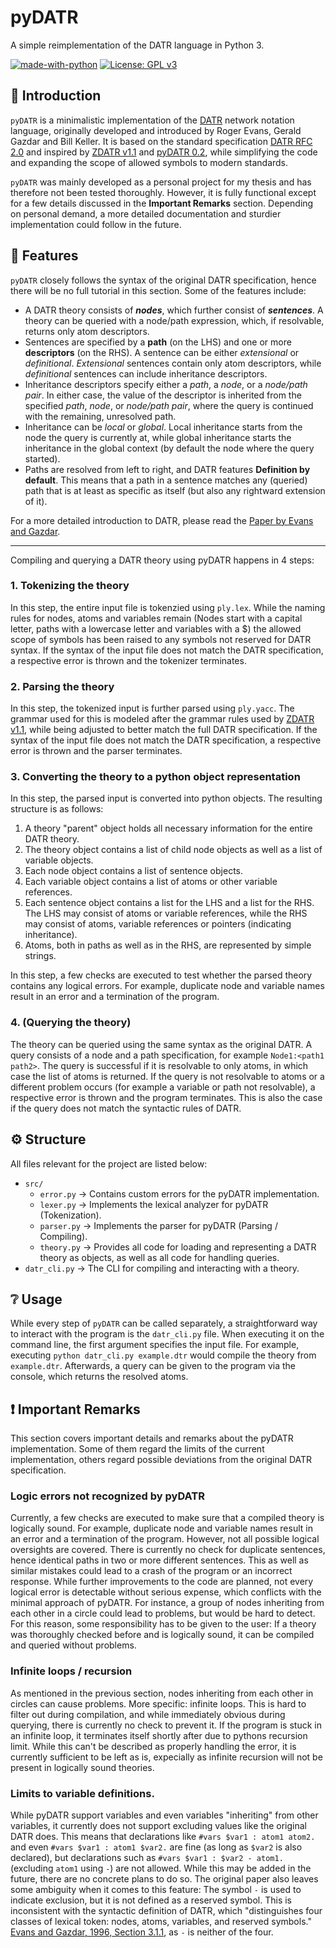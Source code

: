 # pyDATR
A simple reimplementation of the DATR language in Python 3.

[![made-with-python](https://img.shields.io/badge/Made%20with-Python%203.12.6-1f425f.svg?logo=python)](https://www.python.org/)
[![License: GPL v3](https://img.shields.io/badge/License-GPLv3-blue.svg)](https://www.gnu.org/licenses/gpl-3.0)

## 📌 Introduction
`pyDATR` is a minimalistic implementation of the [DATR](https://en.wikipedia.org/wiki/DATR) network notation language, originally developed and introduced by Roger Evans, Gerald Gazdar and Bill Keller. It is based on the standard specification [DATR RFC 2.0](https://web.archive.org/web/20110719101843/http://www.spectrum.uni-bielefeld.de/DATR/datr_rfc_2.0.ps) and inspired by [ZDATR v1.1](https://web.archive.org/web/20110719101756/http://www.spectrum.uni-bielefeld.de/DATR/index.html) and [pyDATR 0.2](https://pydatr.sourceforge.net/), while simplifying the code and expanding the scope of allowed symbols to modern standards.

`pyDATR` was mainly developed as a personal project for my thesis and has therefore not been tested thoroughly. However, it is fully functional except for a few details discussed in the **Important Remarks** section. Depending on personal demand, a more detailed documentation and sturdier implementation could follow in the future.

## 📄 Features
`pyDATR` closely follows the syntax of the original DATR specification, hence there will be no full tutorial in this section. Some of the features include:

* A DATR theory consists of ***nodes***, which further consist of ***sentences***. A theory can be queried with a node/path expression, which, if resolvable, returns only atom descriptors.
* Sentences are specified by a **path** (on the LHS) and one or more **descriptors** (on the RHS). A sentence can be either *extensional* or *definitional*. *Extensional* sentences contain only atom descriptors, while *definitional* sentences can include inheritance descriptors.
* Inheritance descriptors specify either a *path*, a *node*, or a *node/path pair*. In either case, the value of the descriptor is inherited from the specified *path*, *node*, or *node/path pair*, where the query is continued with the remaining, unresolved path.
* Inheritance can be *local* or *global*. Local inheritance starts from the node the query is currently at, while global inheritance starts the inheritance in the global context (by default the node where the query started).
* Paths are resolved from left to right, and DATR features **Definition by default**. This means that a path in a sentence matches any (queried) path that is at least as specific as itself (but also any rightward extension of it).

For a more detailed introduction to DATR, please read the [Paper by Evans and Gazdar](https://aclanthology.org/J96-2002/).

---

Compiling and querying a DATR theory using pyDATR happens in 4 steps:
### 1. Tokenizing the theory
In this step, the entire input file is tokenzied using `ply.lex`. While the naming rules for nodes, atoms and variables remain (Nodes start with a capital letter, paths with a lowercase letter and variables with a $) the allowed scope of symbols has been raised to any symbols not reserved for DATR syntax. If the syntax of the input file does not match the DATR specification, a respective error is thrown and the tokenizer terminates.
### 2. Parsing the theory
In this step, the tokenized input is further parsed using `ply.yacc`. The grammar used for this is modeled after the grammar rules used by [ZDATR v1.1](https://web.archive.org/web/20110719101756/http://www.spectrum.uni-bielefeld.de/DATR/index.html), while being adjusted to better match the full DATR specification. If the syntax of the input file does not match the DATR specification, a respective error is thrown and the parser terminates. 
### 3. Converting the theory to a python object representation
In this step, the parsed input is converted into python objects. The resulting structure is as follows:
1. A theory "parent" object holds all necessary information for the entire DATR theory.
2. The theory object contains a list of child node objects as well as a list of variable objects.
3. Each node object contains a list of sentence objects.
4. Each variable object contains a list of atoms or other variable references.
5. Each sentence object contains a list for the LHS and a list for the RHS. The LHS may consist of atoms or variable references, while the RHS may consist of atoms, variable references or pointers (indicating inheritance).
6. Atoms, both in paths as well as in the RHS, are represented by simple strings.

In this step, a few checks are executed to test whether the parsed theory contains any logical errors. For example, duplicate node and variable names result in an error and a termination of the program.
### 4. (Querying the theory)
The theory can be queried using the same syntax as the original DATR. A query consists of a node and a path specification, for example `Node1:<path1 path2>`. The query is successful if it is resolvable to only atoms, in which case the list of atoms is returned. If the query is not resolvable to atoms or a different problem occurs (for example a variable or path not resolvable), a respective error is thrown and the program terminates. This is also the case if the query does not match the syntactic rules of DATR.

## ⚙️ Structure
All files relevant for the project are listed below:

* `src/`
    * `error.py` -> Contains custom errors for the pyDATR implementation.
    * `lexer.py` -> Implements the lexical analyzer for pyDATR (Tokenization).
    * `parser.py` -> Implements the parser for pyDATR (Parsing / Compiling).
    * `theory.py` -> Provides all code for loading and representing a DATR theory as objects, as well as all code for handling queries.
* `datr_cli.py` -> The CLI for compiling and interacting with a theory.

## ❔ Usage
While every step of `pyDATR` can be called separately, a straightforward way to interact with the program is the `datr_cli.py` file.
When executing it on the command line, the first argument specifies the input file.
For example, executing `python datr_cli.py example.dtr` would compile the theory from `example.dtr`.
Afterwards, a query can be given to the program via the console, which returns the resolved atoms.

## ❗ Important Remarks
This section covers important details and remarks about the pyDATR implementation. Some of them regard the limits of the current implementation, others regard possible deviations from the original DATR specification.

### Logic errors not recognized by pyDATR
Currently, a few checks are executed to make sure that a compiled theory is logically sound. For example, duplicate node and variable names result in an error and a termination of the program. However, not all possible logical oversights are covered. There is currently no check for duplicate sentences, hence identical paths in two or more different sentences. This as well as similar mistakes could lead to a crash of the program or an incorrect response. While further improvements to the code are planned, not every logical error is detectable without serious expense, which conflicts with the minimal approach of pyDATR. For instance, a group of nodes inheriting from each other in a circle could lead to problems, but would be hard to detect. For this reason, some responsibility has to be given to the user: If a theory was thoroughly checked before and is logically sound, it can be compiled and queried without problems.

### Infinite loops / recursion
As mentioned in the previous section, nodes inheriting from each other in circles can cause problems. More specific: infinite loops. This is hard to filter out during compilation, and while immediately obvious during querying, there is currently no check to prevent it. If the program is stuck in an infinite loop, it terminates itself shortly after due to pythons recursion limit. While this can't be described as properly handling the error, it is currently sufficient to be left as is, expecially as infinite recursion will not be present in logically sound theories.

### Limits to variable definitions.
While pyDATR support variables and even variables "inheriting" from other variables, it currently does not support excluding values like the original DATR does.
This means that declarations like `#vars $var1 : atom1 atom2.` and even `#vars $var1 : atom1 $var2.` are fine (as long as `$var2` is also declared), but declarations such as `#vars $var1 : $var2 - atom1.` (excluding `atom1` using `-`) are not allowed. While this may be added in the future, there are no concrete plans to do so. The original paper also leaves some ambiguity when it comes to this feature: The symbol `-` is used to indicate exclusion, but it is not defined as a reserved symbol. This is inconsistent with the syntactic definition of DATR, which "distinguishes four classes of lexical token: nodes, atoms, variables, and reserved symbols." [Evans and Gazdar, 1996, Section 3.1.1](https://aclanthology.org/J96-2002/), as `-` is neither of the four.
